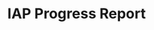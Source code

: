 ---
title: IAP Progress Report
pubDate: Summer 2021
pdfLink: iap-progress-report.pdf
coverImg: 'https://placehold.it/500x472'
order: 2
---